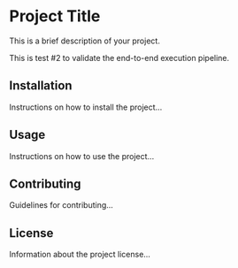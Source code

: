 # Project Title

This is a brief description of your project.

<!-- Test orchestration pipeline - E2E Test #2 - 2025-10-09T12:23:30.866Z -->
This is test #2 to validate the end-to-end execution pipeline.

## Installation

Instructions on how to install the project...

## Usage

Instructions on how to use the project...

## Contributing

Guidelines for contributing...

## License

Information about the project license...
